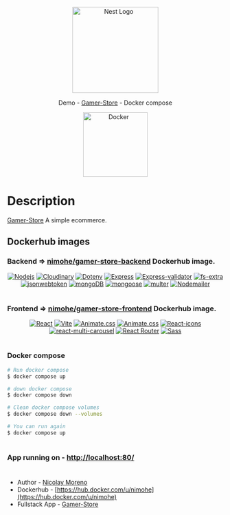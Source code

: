 <p align="center">
 <a href="http://nestjs.com/" target="blank"><img src="https://camo.githubusercontent.com/3a8b9d0076b3037727e26696cdf547c9795aab5c98fb00d561f7bdc13fd66121/68747470733a2f2f7265732e636c6f7564696e6172792e636f6d2f64707461756c3230732f696d6167652f75706c6f61642f76313639383038383632392f6c6f676f2d776964655f6d397a7633622e706e67" width="200" alt="Nest Logo" /></a>
</p>

<p align="center">Demo - <a href="https://gamerstore.nimohe.dev/" target="_blank">Gamer-Store</a> - Docker compose</p>


<p align="center"><img width="150" src="https://cdn0.iconfinder.com/data/icons/social-media-2127/48/social_media_social_media_logo_docker-512.png" alt="Docker"></p>



# Description

[Gamer-Store](https://github.com/nicolaymh/On-line-shop) A simple ecommerce.

## Dockerhub images

### Backend => [nimohe/gamer-store-backend](https://hub.docker.com/repository/docker/nimohe/gamer-store-backend/general) Dockerhub image.

<p align="center">
<a href="https://nodejs.org/en" target="_blank"><img src="https://img.shields.io/badge/Backen-%23026e00?style=plastic&logo=nodedotjs&logoColor=%23026e00&label=node&labelColor=black" alt="Nodejs"></a>
<a href="https://cloudinary.com/documentation" target="_blank"><img src="https://img.shields.io/badge/1.37.1-%233448c5?style=plastic&logo=cloudinary&logoColor=%233448c5&label=Cloudinary&labelColor=white" alt="Cloudinary"></a>
<a href="https://www.npmjs.com/package/dotenv" target="_blank"><img src="https://img.shields.io/badge/16.0.3-yellow?style=plastic&logo=dotenv&logoColor=yellow&label=dotenv&labelColor=black" alt="Dotenv"></a>
<a href="https://expressjs.com/" target="_blank"><img src="https://img.shields.io/badge/4.18.1-green?style=plastic&logo=express&logoColor=green&label=express&labelColor=black" alt="Express"></a>
<a href="https://express-validator.github.io/docs" target="_blank"><img src="https://img.shields.io/badge/6.14.2-%236b00b1?style=plastic&label=express-validator&labelColor=purple" alt="Express-validator"></a>
<a href="https://www.npmjs.com/package/fs-extra" target="_blank"><img src="https://img.shields.io/badge/11.1.1-red?style=plastic&logo=fs&label=fs-extra&labelColor=%23fff5f5" alt="fs-extra"></a>
<a href="https://jwt.io/" target="_blank"><img src="https://img.shields.io/badge/8.5.1-%23f4d?style=plastic&logo=jsonwebtokens&logoColor=%23f4d&label=jsonwebtoken&labelColor=black" alt="jsonwebtoken"></a>
<a href="https://www.mongodb.com/products/tools/compass" target="_blank"><img src="https://img.shields.io/badge/7.0.6-%2347A248?style=plastic&logo=mongodb&logoColor=%2347A248&label=Mongodb&labelColor=black" alt="mongoDB"></a>
<a href="https://mongoosejs.com/" target="_blank"><img src="https://img.shields.io/badge/6.6.4-%23800?style=plastic&logo=mongoose&logoColor=%23800&label=mongoose&labelColor=%23fff&color=%23800" alt="mongoose"></a>
<a href="https://www.npmjs.com/package/multer" target="_blank"><img src="https://img.shields.io/badge/1.4.5_lts.1-%23cf2584?style=plastic&label=Multer&labelColor=black&color=brown" alt="multer"></a>
<a href="https://nodemailer.com/" target="_blank"><img src="https://img.shields.io/badge/6.8.0-%230f9dce?style=plastic&label=Nodemailer&labelColor=%2322b573" alt="Nodemailer"></a>
</p>

#


### Frontend => [nimohe/gamer-store-frontend](https://hub.docker.com/repository/docker/nimohe/gamer-store-frontend/general) Dockerhub image.

<p align="center">
<a href="https://react.dev/" target="_blank"><img src="https://img.shields.io/badge/Frontend-blue?style=plastic&logo=react&logoColor=blue&label=React-18.2.0&labelColor=white" alt="React"></a>
<a href="https://vitejs.dev/guide/" target="_blank"><img src="https://img.shields.io/badge/3.1.0-rgb(149%20103%20254)?style=plastic&logo=vite&logoColor=white&label=Vite&labelColor=gray" alt="Vite"></a>
<a href="https://animate.style/" target="_blank"><img src="https://img.shields.io/badge/4.1.1-black?style=plastic&label=animate.css&labelColor=gray&color=%23f7d7b5" alt="Animate.css"></a>
<a href="https://axios-http.com/es/docs/intro" target="_blank"><img src="https://img.shields.io/badge/1.3.4-%23671ddf?style=plastic&logo=axios&logoColor=%23671ddf&label=Axios&labelColor=%23ffffff&color=%23671ddf" alt="Animate.css"></a>
<a href="https://react-icons.github.io/react-icons/" target="_blank"><img src="https://img.shields.io/badge/4.10.1-%23e91e63?style=plastic&label=React-icons&labelColor=%233b4c69&color=%23e91e63" alt="React-icons"></a>
<a href="https://www.npmjs.com/package/react-multi-carousel" target="_blank"><img src="https://img.shields.io/badge/2.8.4-black?style=plastic&label=React-multi-carousel&labelColor=black&color=yellow" alt="react-multi-carousel"></a>
<a href="https://reactrouter.com/en/main" target="_blank"><img src="https://img.shields.io/badge/6.8.1-black?style=plastic&logo=reactrouter&label=react-router-dom&labelColor=white&color=%23CA4245" alt="React Router"></a>
<a href="https://sass-lang.com/documentation/" target="_blank"><img src="https://img.shields.io/badge/1.56.1-%23CC6699?style=plastic&logo=sass&logoColor=%23CC6699&label=%20Sass&labelColor=black&color=%23CC6699" alt="Sass"></a>
</p>

#

### Docker compose

```bash
# Run docker compose
$ docker compose up

# down docker compose
$ docker compose down

# Clean docker compose volumes
$ docker compose down --volumes

# You can run again
$ docker compose up
```
#

### App running on - [http://localhost:80/](http://localhost:80/)

#

- Author - [Nicolay Moreno](https://github.com/nicolaymh)
- Dockerhub - [https://hub.docker.com/u/nimohe](https://hub.docker.com/u/nimohe)
- Fullstack App - [Gamer-Store](https://github.com/nicolaymh/On-line-shop)